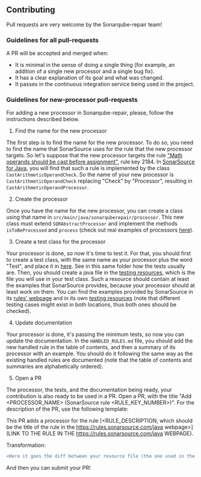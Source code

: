 ## Contributing

Pull requests are very welcome by the Sonarqube-repair team!

### Guidelines for all pull-requests

A PR will be accepted and merged when:

- It is minimal in the sense of doing a single thing (for example, an addition of a single new processor and a single bug fix).
- It has a clear explanation of its goal and what was changed.
- It passes in the continuous integration service being used in the project.

### Guidelines for new-processor pull-requests

For adding a new processor in Sonarqube-repair, please, follow the instructions described below.

1) Find the name for the new processor

The first step is to find the name for the new processor.
To do so, you need to find the name that SonarSource uses for the rule that the new processor targets.
So let's suppose that the new processor targets the rule ["Math operands should be cast before assignment"](https://rules.sonarsource.com/java/type/Bug/RSPEC-2184), rule key 2184.
In [SonarSource for Java](https://github.com/SonarSource/sonar-java/tree/master/java-checks/src/main/java/org/sonar/java/checks), you will find that such a rule is implemented by the class `CastArithmeticOperandCheck`.
So the name of your new processor is `CastArithmeticOperandCheck` replacing "Check" by "Processor", resulting in `CastArithmeticOperandProcessor`.

2) Create the processor

Once you have the name for the new processor, you can create a class using that name in `src/main/java/sonarquberepair/processor`.
This new class must extend `SQRAbstractProcessor` and implement the methods `isToBeProcessed` and `process` (check out real examples of processors [here](/src/main/java/sonarquberepair/processor)).

3) Create a test class for the processor

Your processor is done, so now it's time to test it.
For that, you should first to create a test class, with the same name as your processor plus the word "Test", and place it in [here](/src/test/java/sonarquberepair/processor).
See in this same folder how the tests usually are.
Then, you should create a java file in the [testing resources](/src/test/resources), which is the file you will use in your test class.
Such a resource should contain at least the examples that SonarSource provides, because your processor should at least work on them. 
You can find the examples provided by SonarSource in its [rules' webpage](https://rules.sonarsource.com/java) and in its own [testing resources](https://github.com/SonarSource/sonar-java/tree/master/java-checks-test-sources/src/main/java/checks) (note that different testing cases might exist in both locations, thus both ones should be checked).

4) Update documentation

Your processor is done, it's passing the minimum tests, so now you can update the documentation.
In the `HANDLED_RULES.md` file, you should add the new handled rule in the table of contents, and then a summary of its processor with an example.
You should do it following the same way as the existing handled rules are documented (note that the table of contents and summaries are alphabetically ordered).

5) Open a PR

The processor, the tests, and the documentation being ready, your contribution is also ready to be used in a PR.
Open a PR, with the title "Add <PROCESSOR_NAME> (SonarSource rule <RULE_KEY_NUMBER>)".
For the description of the PR, use the following template:  

This PR adds a processor for the rule [<RULE_DESCRIPTION, which should be the title of the rule in the https://rules.sonarsource.com/java webpage>](LINK TO THE RULE IN THE https://rules.sonarsource.com/java WEBPAGE).

Transformation:

```diff
<Here it goes the diff between your resource file (the one used in the test) and the Sonarqube-repair generated output for it>
```

And then you can submit your PR!

